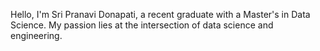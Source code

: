 Hello, I'm Sri Pranavi Donapati, a recent graduate with a Master's in Data Science. 
My passion lies at the intersection of data science and engineering.




